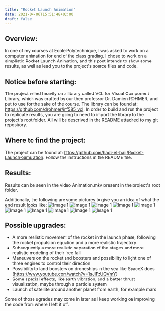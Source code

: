 ```yaml
---
title: "Rocket Launch Animation"
date: 2021-04-06T15:51:48+02:00
draft: false
---
```


## Overview: 
In one of my courses at Ecole Polytechnique, I was asked to work on a computer animation for end of the class grading. I chose to work on a simplistic Rocket Launch Animation, and this post intends to show some results, as well as lead you to the project's source files and code. 

## Notice before starting: 
The project relied heavily on a library called VCL for Visual Component Library, which was crafted by our then professor Dr. Damien ROHMER, and put to use for the sake of the course. The library can be found at: https://github.com/drohmer/inf585_vcl. In order to build and run the project to replicate results, you are going to need to import the library to the project's root folder. All will be descrived in the README attached to my git repository. 

## Where to find the project: 
The project can be found at: https://github.com/hadi-el-hajj/Rocket-Launch-Simulation. Follow the instructions in the README file. 

## Results: 
Results can be seen in the video Animation.mkv present in the project's root folder. 

Additionally, the following are some pictures to give you an idea of what the end result looks like: 
![Image 1](/blog/Rocket_Animation/Launch.png)
![Image 1](/blog/Rocket_Animation/launch2.png)
![Image 1](/blog/Rocket_Animation/launch3.png)
![Image 1](/blog/Rocket_Animation/firststageseparation.png)
![Image 1](/blog/Rocket_Animation/firststageseparation2.png)
![Image 1](/blog/Rocket_Animation/secondstageseparation.png)
![Image 1](/blog/Rocket_Animation/secondstageseparation2.png)
![Image 1](/blog/Rocket_Animation/satelliterotation.png)
![Image 1](/blog/Rocket_Animation/boostersbackatbase.png)
![Image 1](/blog/Rocket_Animation/boostersbackatbase2.png)

## Possible upgrades: 
- A more realistic movement of the rocket in the launch phase, following the rocket propulsion equation and a more realistic trajectory 
- Subsequently a more realistic separation of the stages and more realistic modeling of their free fall
- Maneuvers on the rocket and boosters and possibility to light one of three engines to control their direction
- Possibility to land boosters on droneships in the sea like SpaceX does (https://www.youtube.com/watch?v=1sJlFzUQVmY)
- Some special effects, like earth vibration, and a better thrust visualization, maybe through a particle system
- Launch of satellite around another planet from earth, for example mars 

Some of those ugrades may come in later as I keep working on improving the code from where I left it off. 



